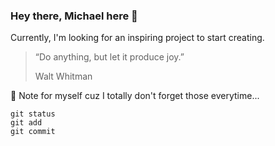 ### Hey there, Michael here 👋

Currently, I'm looking for an inspiring project to start creating. 

> “Do anything, but let it produce joy.”
>
> Walt Whitman

🦄 Note for myself cuz I totally don't forget those everytime...
```
git status
git add
git commit
```
